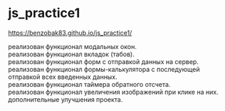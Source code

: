 # js_practice1
https://benzobak83.github.io/js_practice1/<br>

 реализован функционал модальных окон. <br>
 реализован функционал вкладок (табов).<br>
 реализован функционал форм с отправкой данных на сервер.<br>
 реализован функционал формы-калькулятора с последующей отправкой всех введенных данных.<br>
 реализован функционал таймера обратного отсчета.<br>
 реализован функционал увеличения изображений при клике на них.<br>
 дополнительные улучшения проекта.<br>
